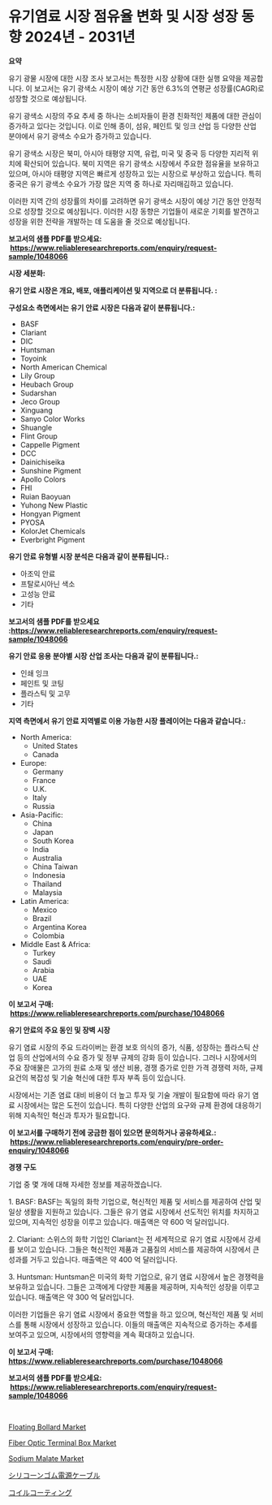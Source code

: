 <p><h1>유기염료 시장 점유율 변화 및 시장 성장 동향 2024년 - 2031년</h1></p><p><strong>요약</strong></p>
<p><p>유기 광물 시장에 대한 시장 조사 보고서는 특정한 시장 상황에 대한 실행 요약을 제공합니다. 이 보고서는 유기 광색소 시장이 예상 기간 동안 6.3%의 연평균 성장률(CAGR)로 성장할 것으로 예상됩니다.</p><p>유기 광색소 시장의 주요 추세 중 하나는 소비자들이 환경 친화적인 제품에 대한 관심이 증가하고 있다는 것입니다. 이로 인해 종이, 섬유, 페인트 및 잉크 산업 등 다양한 산업 분야에서 유기 광색소 수요가 증가하고 있습니다.</p><p>유기 광색소 시장은 북미, 아시아 태평양 지역, 유럽, 미국 및 중국 등 다양한 지리적 위치에 확산되어 있습니다. 북미 지역은 유기 광색소 시장에서 주요한 점유율을 보유하고 있으며, 아시아 태평양 지역은 빠르게 성장하고 있는 시장으로 부상하고 있습니다. 특히 중국은 유기 광색소 수요가 가장 많은 지역 중 하나로 자리매김하고 있습니다.</p><p>이러한 지역 간의 성장률의 차이를 고려하면 유기 광색소 시장이 예상 기간 동안 안정적으로 성장할 것으로 예상됩니다. 이러한 시장 동향은 기업들이 새로운 기회를 발견하고 성장을 위한 전략을 개발하는 데 도움을 줄 것으로 예상됩니다.</p></p>
<p><strong>보고서의 샘플 PDF를 받으세요: &nbsp;<a href="https://www.reliableresearchreports.com/enquiry/request-sample/1048066">https://www.reliableresearchreports.com/enquiry/request-sample/1048066</a></strong></p>
<p><strong>시장 세분화:</strong></p>
<p><strong> 유기 안료 시장은 개요, 배포, 애플리케이션 및 지역으로 더 분류됩니다. :</strong></p>
<p><strong>구성요소 측면에서는 유기 안료 시장은 다음과 같이 분류됩니다.:</strong></p>
<p><ul><li>BASF</li><li>Clariant</li><li>DIC</li><li>Huntsman</li><li>Toyoink</li><li>North American Chemical</li><li>Lily Group</li><li>Heubach Group</li><li>Sudarshan</li><li>Jeco Group</li><li>Xinguang</li><li>Sanyo Color Works</li><li>Shuangle</li><li>Flint Group</li><li>Cappelle Pigment</li><li>DCC</li><li>Dainichiseika</li><li>Sunshine Pigment</li><li>Apollo Colors</li><li>FHI</li><li>Ruian Baoyuan</li><li>Yuhong New Plastic</li><li>Hongyan Pigment</li><li>PYOSA</li><li>KolorJet Chemicals</li><li>Everbright Pigment</li></ul></p>
<p><strong> 유기 안료 유형별 시장 분석은 다음과 같이 분류됩니다.:</strong></p>
<p><ul><li>아조익 안료</li><li>프탈로시아닌 색소</li><li>고성능 안료</li><li>기타</li></ul></p>
<p><strong>보고서의 샘플 PDF를 받으세요 :<a href="https://www.reliableresearchreports.com/enquiry/request-sample/1048066">https://www.reliableresearchreports.com/enquiry/request-sample/1048066</a></strong></p>
<p><strong> 유기 안료 응용 분야별 시장 산업 조사는 다음과 같이 분류됩니다.:</strong></p>
<p><ul><li>인쇄 잉크</li><li>페인트 및 코팅</li><li>플라스틱 및 고무</li><li>기타</li></ul></p>
<p><strong>지역 측면에서 유기 안료 지역별로 이용 가능한 시장 플레이어는 다음과 같습니다.:</strong></p>
<p><ul>
    <li>
        North America:
        <ul>
            <li>United States</li>
            <li>Canada</li>
        </ul>
    </li>
    <li>
        Europe:
        <ul>
            <li>Germany</li>
            <li>France</li>
            <li>U.K.</li>
            <li>Italy</li>
            <li>Russia</li>
        </ul>
    </li>
    <li>
        Asia-Pacific:
        <ul>
            <li>China</li>
            <li>Japan</li>
            <li>South Korea</li>
            <li>India</li>
            <li>Australia</li>
            <li>China Taiwan</li>
            <li>Indonesia</li>
            <li>Thailand</li>
            <li>Malaysia</li>
        </ul>
    </li>
    <li>
        Latin America:
        <ul>
            <li>Mexico</li>
            <li>Brazil</li>
            <li>Argentina Korea</li>
            <li>Colombia</li>
        </ul>
    </li>
    <li>
        Middle East & Africa:
        <ul>
            <li>Turkey</li>
            <li>Saudi</li>
            <li>Arabia</li>
            <li>UAE</li>
            <li>Korea</li>
        </ul>
    </li>
    </ul></p>
<p><strong>이 보고서 구매: &nbsp;<a href="https://www.reliableresearchreports.com/purchase/1048066">https://www.reliableresearchreports.com/purchase/1048066</a></strong></p>
<p><strong>유기 안료의 주요 동인 및 장벽 시장</strong></p>
<p><p>유기 염료 시장의 주요 드라이버는 환경 보호 의식의 증가, 식품, 성장하는 플라스틱 산업 등의 산업에서의 수요 증가 및 정부 규제의 강화 등이 있습니다. 그러나 시장에서의 주요 장애물은 고가의 원료 소재 및 생산 비용, 경쟁 증가로 인한 가격 경쟁력 저하, 규제 요건의 복잡성 및 기술 혁신에 대한 투자 부족 등이 있습니다. </p><p>시장에서는 기존 염료 대비 비용이 더 높고 투자 및 기술 개발이 필요함에 따라 유기 염료 시장에서는 많은 도전이 있습니다. 특히 다양한 산업의 요구와 규제 환경에 대응하기 위해 지속적인 혁신과 투자가 필요합니다.</p></p>
<p><strong>이 보고서를 구매하기 전에 궁금한 점이 있으면 문의하거나 공유하세요.: &nbsp;<a href="https://www.reliableresearchreports.com/enquiry/pre-order-enquiry/1048066">https://www.reliableresearchreports.com/enquiry/pre-order-enquiry/1048066</a></strong></p>
<p><strong>경쟁 구도</strong></p>
<p><p>기업 중 몇 개에 대해 자세한 정보를 제공하겠습니다.</p><p>1. BASF: BASF는 독일의 화학 기업으로, 혁신적인 제품 및 서비스를 제공하여 산업 및 일상 생활을 지원하고 있습니다. 그들은 유기 염료 시장에서 선도적인 위치를 차지하고 있으며, 지속적인 성장을 이루고 있습니다. 매출액은 약 600 억 달러입니다.</p><p>2. Clariant: 스위스의 화학 기업인 Clariant는 전 세계적으로 유기 염료 시장에서 강세를 보이고 있습니다. 그들은 혁신적인 제품과 고품질의 서비스를 제공하여 시장에서 큰 성과를 거두고 있습니다. 매출액은 약 400 억 달러입니다.</p><p>3. Huntsman: Huntsman은 미국의 화학 기업으로, 유기 염료 시장에서 높은 경쟁력을 보유하고 있습니다. 그들은 고객에게 다양한 제품을 제공하며, 지속적인 성장을 이루고 있습니다. 매출액은 약 300 억 달러입니다.</p><p>이러한 기업들은 유기 염료 시장에서 중요한 역할을 하고 있으며, 혁신적인 제품 및 서비스를 통해 시장에서 성장하고 있습니다. 이들의 매출액은 지속적으로 증가하는 추세를 보여주고 있으며, 시장에서의 영향력을 계속 확대하고 있습니다.</p></p>
<p><strong>이 보고서 구매: &nbsp; <a href="https://www.reliableresearchreports.com/purchase/1048066">https://www.reliableresearchreports.com/purchase/1048066</a></strong></p>
<p><strong>보고서의 샘플 PDF를 받으세요: &nbsp;<a href="https://www.reliableresearchreports.com/enquiry/request-sample/1048066">https://www.reliableresearchreports.com/enquiry/request-sample/1048066</a></strong><strong></strong></p>
<p>&nbsp;</p>
<p><p><a href="https://issuu.com/reportprime-2/docs/floating-bollard-market-size-2030.pptx">Floating Bollard Market</a></p><p><a href="https://view.publitas.com/reportprime-1/fiber-optic-terminal-box-market-research-report-unlocks-analysis-on-the-market-financial-status-market-size-and-market-revenue-upto-2031/">Fiber Optic Terminal Box Market</a></p><p><a href="https://boundless-drawbridge-702.notion.site/Global-Sodium-Malate-Market-by-Types-Applications-and-Major-Players-with-Regional-Growth-Rate-Ana-174cdb3b81454023b3a2bd81b5fe7f10">Sodium Malate Market</a></p><p><a href="https://github.com/cnnriuez22368/Market-Research-Report-List-1/blob/main/4198014188834.md">シリコーンゴム電源ケーブル</a></p><p><a href="https://github.com/zekaoe592392/Market-Research-Report-List-1/blob/main/2349283188833.md">コイルコーティング</a></p></p>